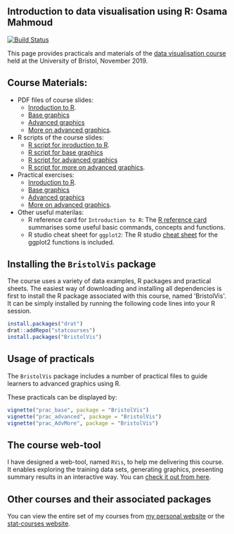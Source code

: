 
<!-- README.md is generated from README.Rmd. Please edit that file -->
Introduction to data visualisation using R: Osama Mahmoud
---------------------------------------------------------

[![Build Status](https://travis-ci.org/statcourses/BristolVis.svg?branch=master)](https://travis-ci.org/statcourses/BristolVis)

This page provides practicals and materials of the [data visualisation course](http://www.bristol.ac.uk/medical-school/study/short-courses/Introduction-to-Data-Visualisation-and-Web-Applications-Using-R/) held at the University of Bristol, November 2019.

Course Materials:
-----------------

-   PDF files of course slides:
    -   [Inroduction to R](https://raw.githubusercontent.com/statcourses/BristolVis/master/PDF_Slides/Intro_to_R.pdf).
    -   [Base graphics](https://raw.githubusercontent.com/statcourses/BristolVis/master/PDF_Slides/03_Base_graphics.pdf)
    -   [Advanced graphics](https://raw.githubusercontent.com/statcourses/BristolVis/master/PDF_Slides/05_Advanced_graphics.pdf)
    -   [More on advanced graphics](https://raw.githubusercontent.com/statcourses/BristolVis/master/PDF_Slides/07_More_on_Advanced_graphics.pdf).
-   R scripts of the course slides:
    -   [R script for inroduction to R](https://raw.githubusercontent.com/statcourses/BristolVis/master/R_Scripts/Rscript_Intro-R.R).
    -   [R script for base graphics](https://raw.githubusercontent.com/statcourses/BristolVis/master/R_Scripts/Rscript_base-graphics.R)
    -   [R script for advanced graphics](https://raw.githubusercontent.com/statcourses/BristolVis/master/R_Scripts/Rscript_advanced-graphics.R)
    -   [R script for more on advanced graphics](https://raw.githubusercontent.com/statcourses/BristolVis/master/R_Scripts/Rscript_more_on_advanced-graphics.R).
-   Practical exercises:
    -   [Inroduction to R](https://raw.githubusercontent.com/statcourses/BristolVis/master/Practical_Exercises/practical%201%20-%20IntroR.pdf).
    -   [Base graphics](https://raw.githubusercontent.com/statcourses/BristolVis/master/Practical_Exercises/Practical%202%20-%20Base%20graphics.pdf)
    -   [Advanced graphics](https://raw.githubusercontent.com/statcourses/BristolVis/master/Practical_Exercises/Practical%203%20-%20Advanced%20graphics.pdf)
    -   [More on advanced graphics](https://raw.githubusercontent.com/statcourses/BristolVis/master/Practical_Exercises/Practical%204%20-%20More%20on%20advanced%20graphics.pdf).
-   Other useful materilas:
    -   R reference card for `Introduction to R`: The [R reference card](https://raw.githubusercontent.com/statcourses/BristolVis/master/Other_Materials/Refcard_IntroR.pdf) summarises some useful basic commands, concepts and functions.
    -   R studio cheat sheet for `ggplot2`: The R studio [cheat sheet](https://raw.githubusercontent.com/statcourses/BristolVis/master/Other_Materials/ggplot2-cheatsheet.pdf) for the ggplot2 functions is included.

Installing the `BristolVis` package
-----------------------------------

The course uses a variety of data examples, R packages and practical sheets. The easiest way of downloading and installing all dependencies is first to install the R package associated with this course, named 'BristolVis'. It can be simply installed by running the following code lines into your R session.

``` r
install.packages("drat")
drat::addRepo("statcourses")
install.packages("BristolVis")
```

Usage of practicals
-------------------

The `BristolVis` package includes a number of practical files to guide learners to advanced graphics using R.

These practicals can be displayed by:

``` r
vignette("prac_base", package = "BristolVis")
vignette("prac_advanced", package = "BristolVis")
vignette("prac_AdvMore", package = "BristolVis")
```

The course web-tool
-------------------

I have designed a web-tool, named `RVis`, to help me delivering this course. It enables exploring the training data sets, generating graphics, presenting summary results in an interactive way. You can [check it out from here](http://bristol-medical-stat.bristol.ac.uk:3838/RVis/).

Other courses and their associated packages
-------------------------------------------

You can view the entire set of my courses from [my personal website](http://osmahmoud.com/R-courses/) or the [stat-courses website](https://statcourses.github.io/).
